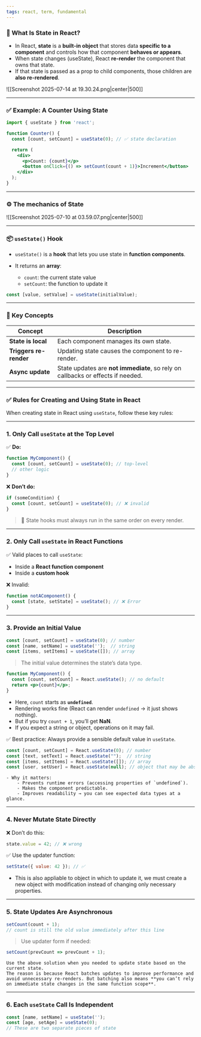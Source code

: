 ```yaml
---
tags: react, term, fundamental
---
```


### 🔷 What Is **State** in React?

- In React, **state** is a **built-in object** that stores data **specific to a component** and controls how that component **behaves or appears**.
- When state changes (useState), React **re-render** the component that owns that state.
- If that state is passed as a prop to child components, those children are **also re-rendered**.

![[Screenshot 2025-07-14 at 19.30.24.png|center|500]]

---

### ✅ Example: A Counter Using State

```jsx
import { useState } from 'react';

function Counter() {
  const [count, setCount] = useState(0); // ✅ state declaration

  return (
    <div>
      <p>Count: {count}</p>
      <button onClick={() => setCount(count + 1)}>Increment</button>
    </div>
  );
}
```

---

### ⚙️ The mechanics of State

![[Screenshot 2025-07-10 at 03.59.07.png|center|500]]

---

### 📦 `useState()` Hook

* `useState()` is a **hook** that lets you use state in **function components**.
* It returns an **array**:

  * `count`: the current state value
  * `setCount`: the function to update it

```js
const [value, setValue] = useState(initialValue);
```

---

### 🧠 Key Concepts

| Concept                | Description                                                                     |
| ---------------------- | ------------------------------------------------------------------------------- |
| **State is local**     | Each component manages its own state.                                           |
| **Triggers re-render** | Updating state causes the component to re-render.                               |
| **Async update**       | State updates are **not immediate**, so rely on callbacks or effects if needed. |

---
 
### ✅ Rules for Creating and Using State in React

When creating state in React using `useState`, follow these key rules:

---

### 1. **Only Call `useState` at the Top Level**

✅ **Do:**

```jsx
function MyComponent() {
  const [count, setCount] = useState(0); // top-level
  // other logic
}
```

❌ **Don’t do:**

```jsx
if (someCondition) {
  const [count, setCount] = useState(0); // ❌ invalid
}
```

> 🔸 State hooks must always run in the same order on every render.

---

### 2. **Only Call `useState` in React Functions**

✅ Valid places to call `useState`:

* Inside a **React function component**
* Inside a **custom hook**

❌ Invalid:

```js
function notAComponent() {
  const [state, setState] = useState(); // ❌ Error
}
```

---

### 3. **Provide an Initial Value**

```jsx
const [count, setCount] = useState(0); // number
const [name, setName] = useState('');  // string
const [items, setItems] = useState([]); // array
```

> The initial value determines the state’s data type.

```jsx
function MyComponent() {
  const [count, setCount] = React.useState(); // no default
  return <p>{count}</p>;
}
```

- Here, `count` starts as **`undefined`**.
- Rendering works fine (React can render `undefined` → it just shows nothing).
- But if you try `count + 1`, you’ll get **NaN**.
- If you expect a string or object, operations on it may fail.

✅ Best practice: Always provide a sensible default value in `useState`.

```jsx
const [count, setCount] = React.useState(0); // number
const [text, setText] = React.useState("");  // string
const [items, setItems] = React.useState([]); // array
const [user, setUser] = React.useState(null); // object that may be absent
```

```ad-note
- Why it matters:
	- Prevents runtime errors (accessing properties of `undefined`).
	- Makes the component predictable.
	- Improves readability → you can see expected data types at a glance.
```

---

### 4. **Never Mutate State Directly**

❌ Don’t do this:

```js
state.value = 42; // ❌ wrong
```

✅ Use the updater function:

```js
setState({ value: 42 }); // ✅
```

- This is also appliable to object in which to update it, we must create a new object with modification instead of changing only necessary properties.

---

### 5. **State Updates Are Asynchronous**

```jsx
setCount(count + 1);
// count is still the old value immediately after this line
```

> Use updater form if needed:

```jsx
setCount(prevCount => prevCount + 1);
```

```ad-note
Use the above solution when you needed to update state based on the current state.
The reason is because React batches updates to improve performance and avoid unnecessary re-renders. But batching also means **you can’t rely on immediate state changes in the same function scope**.
```

---

### 6. **Each `useState` Call Is Independent**

```jsx
const [name, setName] = useState('');
const [age, setAge] = useState(0);
// These are two separate pieces of state
```